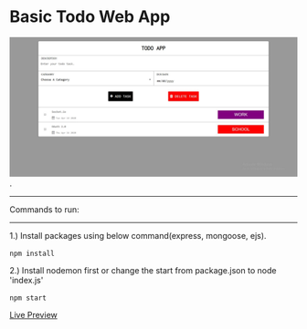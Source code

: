 # Basic Todo Web App
![](todo_app.png).

***
Commands to run:
***
1.) Install packages using below command(express, mongoose, ejs).  
```
npm install 
```
2.) Install nodemon first or change the start from package.json to node 'index.js'
```
npm start
```
[Live Preview](http://toodoos-app.herokuapp.com/?target=_blank)
